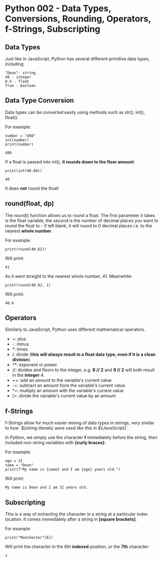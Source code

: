 # Python 002 - Data Types, Conversions, Rounding, Operators, f-Strings, Subscripting

## Data Types

Just like in JavaScript, Python has several different primitive data types, including

    "Dean"- string
    40 - integer
    0.5 - float
    True - boolean

## Data Type Conversion

Data types can be converted easily using methods such as str(), int(), float().

For example:

    number = "408"
    int(number)
    print(number)

    408

If a float is passed into int(), **it rounds down to the floor amount**:

    print(int(40.68))

    40

It does **not** round the float!

## round(float, dp)

The round() function allows us to round a float. The first parameter it takes is the float variable, the second is the number of decimal places you want to round the float to - if left blank, it will round to 0 decimal places i.e. to the nearest **whole number**.

For example:

    print(round(40.62))

Will print:

    41

As it went straight to the nearest whole number, 41. Meanwhile:

    print(round(40.62, 1)

Will print:

    40.6

## Operators

Similarly to JavaScript, Python uses different mathematical operators.

- +: plus
- -: minus
- \*: times
- /: divide (**this will always result in a float data type, even if it is a clean division**)
- \*\*: exponent or power
- //: divides and floors to the integer, e.g. **8 // 2** and **9 // 2** will both result in the **integer** 4.
- +=: add an amount to the variable's current value
- -=: subtract an amount from the variable's current value
- \*=: multiply an amount with the variable's current value
- /=: divide the variable's current value by an amount

## f-Strings

f-Strings allow for much easier mixing of data types in strings, very similar to how _\`${string literals} were used like this in ${JavaScript}\`._

In Python, we simply use the character **f** immediately before the string, then included non-string variables with **{curly braces}**.

For example:

    age = 31
    name = "Dean"
    print(f"My name is {name} and I am {age} years old.")

Will print:

    My name is Dean and I am 31 years old.

## Subscripting

This is a way of extracting the character in a string at a particular index location. It comes immediately after a string in **[square brackets]**.

For example:

    print("Manchester"[6])

Will print the character in the 6th **indexed** position, or the **7th** character:

    s
